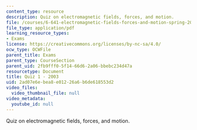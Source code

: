 ```yaml
---
content_type: resource
description: Quiz on electromagnetic fields, forces, and motion.
file: /courses/6-641-electromagnetic-fields-forces-and-motion-spring-2005/2ad07e6ebea8e01226a6b6de618553d2_quiz1.pdf
file_type: application/pdf
learning_resource_types:
- Exams
license: https://creativecommons.org/licenses/by-nc-sa/4.0/
ocw_type: OCWFile
parent_title: Exams
parent_type: CourseSection
parent_uid: 2fb9fff0-5f14-66d6-2a06-bbebc234d47a
resourcetype: Document
title: Quiz 1 - 2003
uid: 2ad07e6e-bea8-e012-26a6-b6de618553d2
video_files:
  video_thumbnail_file: null
video_metadata:
  youtube_id: null
---
```

Quiz on electromagnetic fields, forces, and motion.